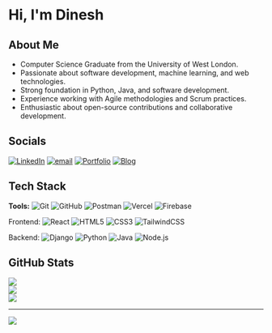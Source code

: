 # Hi, I'm Dinesh 

## About Me
- Computer Science Graduate from the University of West London. </br>
- Passionate about software development, machine learning, and web technologies. </br>
- Strong foundation in Python, Java, and software development. </br>
- Experience working with Agile methodologies and Scrum practices. </br>
- Enthusiastic about open-source contributions and collaborative development. </br>


## Socials
[![LinkedIn](https://img.shields.io/badge/LinkedIn-%230077B5.svg?logo=linkedin&logoColor=white)](https://www.linkedin.com/in/dinesh-tamang-153678268/)
[![email](https://img.shields.io/badge/Email-D14836?logo=gmail&logoColor=white)](mailto:dinesh.tamang0507@gmail.com) 
[![Portfolio](https://img.shields.io/badge/Portfolio-%23000000.svg?logo=vercel&logoColor=white)](https://dinesh-portfolio-website-zeta.vercel.app/)
[![Blog](https://img.shields.io/badge/Blog-%231DA1F2.svg?logo=readthedocs&logoColor=white)](https://sucomms5.wixsite.com/uwlsu/post/building-confidence-community-dinesh-s-time-at-uwl)

## Tech Stack

**Tools:** ![Git](https://img.shields.io/badge/git-%23F05033?style=flat-square&logo=git&logoColor=white) ![GitHub](https://img.shields.io/badge/github-%23121011?style=flat-square&logo=github&logoColor=white) ![Postman](https://img.shields.io/badge/Postman-FF6C37?style=flat-square&logo=postman&logoColor=white) ![Vercel](https://img.shields.io/badge/vercel-%23000000?style=flat-square&logo=vercel&logoColor=white) ![Firebase](https://img.shields.io/badge/firebase-a08021?style=flat-square&logo=firebase&logoColor=ffcd34) 

Frontend: ![React](https://img.shields.io/badge/react-%2320232a?style=flat-square&logo=react&logoColor=%2361DAFB) ![HTML5](https://img.shields.io/badge/html5-%23E34F26?style=flat-square&logo=html5&logoColor=white) ![CSS3](https://img.shields.io/badge/css3-%231572B6?style=flat-square&logo=css3&logoColor=white) ![TailwindCSS](https://img.shields.io/badge/tailwindcss-%2338B2AC?style=flat-square&logo=tailwindcss&logoColor=white) 

Backend: ![Django](https://img.shields.io/badge/django-%23092E20?style=flat-square&logo=django&logoColor=white) ![Python](https://img.shields.io/badge/python-3670A0?style=flat-square&logo=python&logoColor=ffdd54) ![Java](https://img.shields.io/badge/java-%23ED8B00?style=flat-square&logo=openjdk&logoColor=white) ![Node.js](https://img.shields.io/badge/node.js-6DA55F?style=flat-square&logo=node.js&logoColor=white)



## GitHub Stats
![](https://github-readme-stats.vercel.app/api?username=Dinesh-Lopchan&theme=default&hide_border=false&include_all_commits=false&count_private=false)<br/>
![](https://nirzak-streak-stats.vercel.app/?user=Dinesh-Lopchan&theme=default&hide_border=false)<br/>
![](https://github-readme-stats.vercel.app/api/top-langs/?username=Dinesh-Lopchan&theme=default&hide_border=false&include_all_commits=false&count_private=false&layout=compact)


---
[![](https://visitcount.itsvg.in/api?id=Dinesh-Lopchan&icon=0&color=0)](https://visitcount.itsvg.in)

<!-- Proudly created with GPRM ( https://gprm.itsvg.in ) -->
